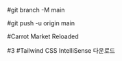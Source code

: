 #git branch -M main

#git push -u origin main

#Carrot Market Reloaded

#3 
#Tailwind CSS IntelliSense 다운로드